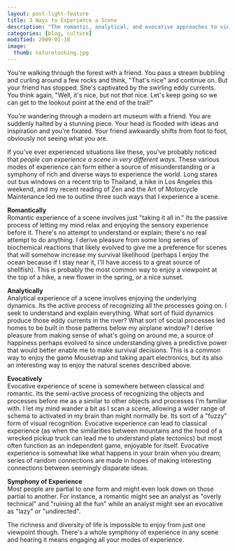 ```yaml
---
layout: post-light-feature
title: 3 Ways to Experience a Scene
description: "The romantic, analytical, and evocative approaches to viewing a scene."
categories: [blog, culture]
modified: 2009-01-18
image:
  thumb: naturelooking.jpg
---
```

You're walking through the forest with a friend. You pass a stream bubbling and curling around a few rocks and think, "That's nice" and continue on. But your friend has stopped.  She's captivated by the swirling eddy currents. You think again, "Well, it's nice, but not <em>that</em> nice. Let's keep going so we can get to the lookout point at the end of the trail!"

You're wandering through a modern art museum with a friend. You are suddenly halted by a stunning piece. Your head is flooded with ideas and inspiration and you're fixated.  Your friend awkwardly shifts from foot to foot, obviously not seeing what you are.

If you've ever experienced situations like these, you've probably noticed that <em>people can experience a scene in very different ways</em>. These various modes of experience can form either a source of misunderstanding or a symphony of rich and diverse ways to experience the world. Long stares out bus windows on a recent trip to Thailand, a hike in Los Angeles this weekend, and my recent reading of  Zen and the Art of Motorcycle Maintenance led me to outline three such ways that I experience a scene.

<strong>Romantically</strong><br>
Romantic experience of a scene involves just "taking it all in." Its the passive process of letting my mind relax and enjoying the sensory experience before it. There's no attempt to understand or explain; there's no real attempt to do anything. I derive pleasure from some long series of biochemical reactions that likely evolved to give me a preference for scenes that will somehow increase my survival likelihood (perhaps I enjoy the ocean because if I stay near it, I'll have access to a great source of shellfish). This is probably the most common way to enjoy a viewpoint at the top of a hike, a new flower in the spring, or a nice sunset.

<strong>Analytically</strong><br>
Analytical experience of a scene involves enjoying the underlying dynamics. Its the active process of recognizing all the processes going on. I seek to understand and explain everything. What sort of fluid dynamics produce those eddy currents in the river? What sort of social processes led homes to be built in those patterns below my airplane window? I derive pleasure from making sense of what's going on around me, a source of happiness perhaps evolved to since understanding gives a predictive power that would better enable me to make survival decisions. This is a common way to enjoy the game Mousetrap and taking apart electronics, but its also an interesting way to enjoy the natural scenes described above.

<strong>Evocatively</strong><br>
Evocative experience of scene is somewhere between classical and romantic. Its the semi-active process of recognizing the objects and processes before me as a similar to other objects and processes I'm familiar with. I let my mind wander a bit as I scan a scene, allowing a wider range of schema to activated in my brain than might normally be.  Its sort of a "fuzzy" form of visual recognition. Evocative experience can lead to classical experience (as when the similarities between mountains and the hood of a wrecked pickup truck can lead me to understand plate tectonics) but most often function as an independent game, enjoyable for itself. Evocative experience is somewhat like what happens in your brain when you dream; series of random connections are made in hopes of making interesting connections between seemingly disparate ideas.

<strong>Symphony of Experience</strong><br>
Most people are partial to one form and might even look down on those partial to another.  For instance, a romantic might see an analyst as "overly technical" and "ruining all the fun" while an analyst might see an evocative as "lazy" or "undirected".

The richness and diversity of life is impossible to enjoy from just one viewpoint though. There's a whole symphony of experience in any scene and hearing it means engaging all your modes of experience.